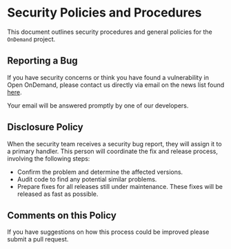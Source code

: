 # Security Policies and Procedures

This document outlines security procedures and general policies for the `OnDemand`
project.

## Reporting a Bug

If you have security concerns or think you have found a vulnerability in Open OnDemand,
please contact us directly via email on the news list found [here](https://lists.osu.edu/mailman/listinfo/ood-users).

Your email will be answered promptly by one of our developers.

## Disclosure Policy

When the security team receives a security bug report, they will assign it to a
primary handler. This person will coordinate the fix and release process,
involving the following steps:

  * Confirm the problem and determine the affected versions.
  * Audit code to find any potential similar problems.
  * Prepare fixes for all releases still under maintenance. These fixes will be
    released as fast as possible.

## Comments on this Policy

If you have suggestions on how this process could be improved please submit a
pull request.
